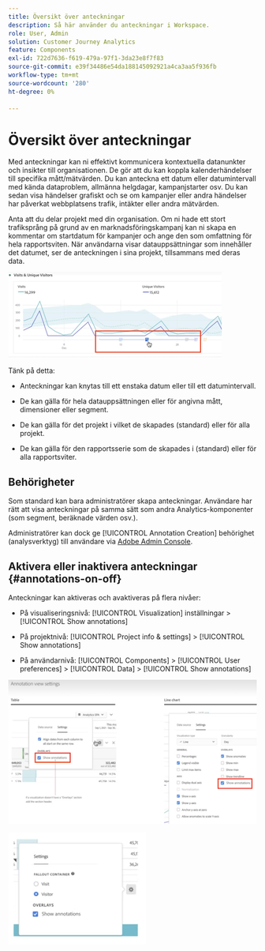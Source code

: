 ```yaml
---
title: Översikt över anteckningar
description: Så här använder du anteckningar i Workspace.
role: User, Admin
solution: Customer Journey Analytics
feature: Components
exl-id: 722d7636-f619-479a-97f1-3da23e8f7f83
source-git-commit: e39f34486e54da188145092921a4ca3aa5f936fb
workflow-type: tm+mt
source-wordcount: '280'
ht-degree: 0%

---
```


# Översikt över anteckningar

Med anteckningar kan ni effektivt kommunicera kontextuella datanunkter och insikter till organisationen. De gör att du kan koppla kalenderhändelser till specifika mått/mätvärden. Du kan anteckna ett datum eller datumintervall med kända dataproblem, allmänna helgdagar, kampanjstarter osv. Du kan sedan visa händelser grafiskt och se om kampanjer eller andra händelser har påverkat webbplatsens trafik, intäkter eller andra mätvärden.

Anta att du delar projekt med din organisation. Om ni hade ett stort trafiksprång på grund av en marknadsföringskampanj kan ni skapa en kommentar om startdatum för kampanjer och ange den som omfattning för hela rapportsviten. När användarna visar datauppsättningar som innehåller det datumet, ser de anteckningen i sina projekt, tillsammans med deras data.

![](assets/multi-day.png)

Tänk på detta:

* Anteckningar kan knytas till ett enstaka datum eller till ett datumintervall.

* De kan gälla för hela datauppsättningen eller för angivna mått, dimensioner eller segment.

* De kan gälla för det projekt i vilket de skapades (standard) eller för alla projekt.

* De kan gälla för den rapportsserie som de skapades i (standard) eller för alla rapportsviter.

## Behörigheter

Som standard kan bara administratörer skapa anteckningar. Användare har rätt att visa anteckningar på samma sätt som andra Analytics-komponenter (som segment, beräknade värden osv.).

Administratörer kan dock ge [!UICONTROL Annotation Creation] behörighet (analysverktyg) till användare via [Adobe Admin Console](https://experienceleague.adobe.com/docs/analytics/admin/admin-console/permissions/analytics-tools.html).

## Aktivera eller inaktivera anteckningar {#annotations-on-off}

Anteckningar kan aktiveras och avaktiveras på flera nivåer:

* På visualiseringsnivå: [!UICONTROL Visualization] inställningar > [!UICONTROL Show annotations]

* På projektnivå: [!UICONTROL Project info & settings] > [!UICONTROL Show annotations]

* På användarnivå: [!UICONTROL Components] > [!UICONTROL User preferences] > [!UICONTROL Data] > [!UICONTROL Show annotations]

![](assets/show-ann.png)

![](assets/show-ann2.png)
